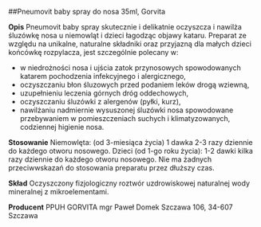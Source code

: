 ##Pneumovit baby spray do nosa 35ml, Gorvita

**Opis** Pneumovit baby spray skutecznie i delikatnie oczyszcza i nawilża śluzówkę nosa u niemowląt i dzieci łagodząc objawy kataru. Preparat ze względu na unikalne, naturalne składniki oraz przyjazną dla małych dzieci końcówkę rozpylacza, jest szczególnie polecany w:

- w niedrożności nosa i ujścia zatok przynosowych spowodowanych katarem pochodzenia infekcyjnego i alergicznego,
- oczyszczaniu błon śluzowych przed podaniem leków drogą wziewną,
- uzupełnieniu leczenia górnych dróg oddechowych,
- oczyszczaniu śluzówki z alergenów (pyłki, kurz),
- nawilżaniu nadmiernie wysuszonej śluzówki nosa spowodowane przebywaniem w pomieszczeniach suchych i klimatyzowanych, codziennej higienie nosa.

**Stosowanie** Niemowlęta: (od 3-miesiąca życia) 1 dawka 2-3 razy dziennie do każdego otworu nosowego. Dzieci (od 1-go roku życia): 1-2 dawki kilka razy dziennie do każdego otworu nosowego. Nie ma żadnych przeciwwskazań do stosowania preparatu przez dłuższy czas.

**Skład** Oczyszczony fizjologiczny roztwór uzdrowiskowej naturalnej wody mineralnej z mikroelementami.

**Producent** PPUH GORVITA mgr Paweł Domek
Szczawa 106, 34-607 Szczawa
